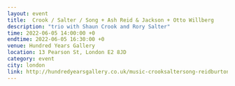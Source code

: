 ```yaml
---
layout: event
title:  Crook / Salter / Song + Ash Reid & Jackson + Otto Willberg
description: "trio with Shaun Crook and Rory Salter"
time: 2022-06-05 14:00:00 +0
endtime: 2022-06-05 16:30:00 +0
venue: Hundred Years Gallery
location: 13 Pearson St, London E2 8JD
category: event
city: london
link: http://hundredyearsgallery.co.uk/music-crooksaltersong-reidburton-willberg/
---
```

